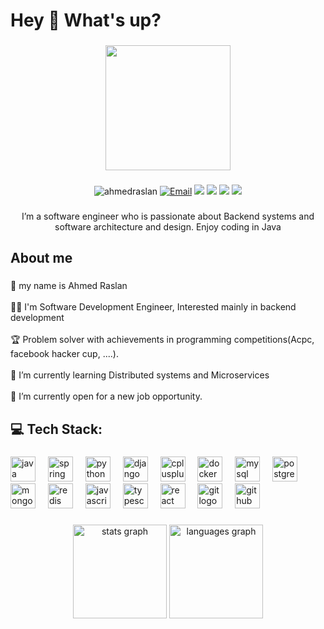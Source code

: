 <h1 align="left">Hey 👋 What's up?</h1>

###

<div align="center">
  <img height="200" src="https://media.giphy.com/media/SWoSkN6DxTszqIKEqv/giphy.gif"  />
</div>

###

<p align="center">
  <img src="https://komarev.com/ghpvc/?username=ahmedraslan28&label=Profile%20views&color=0e75b6&style=flat" alt="ahmedraslan" />
  <a href="mailto:ahmedraslan28@gmail.com"><img alt="Email" src="https://img.shields.io/badge/ahmedraslan28@gmail.com-A23566?style=flat-square&logo=gmail"></a>
  <a href="https://www.linkedin.com/in/ahmedraslan28"><img src="https://img.shields.io/badge/linkedin-%230177B5?style=flat&logo=linkedin&logoColor=white"/></a>
  <a href="https://www.facebook.com/profile.php?id=100002455175512"><img src="https://img.shields.io/badge/facebook-blue?style=flat&logo=facebook&logoColor=white"/></a>
  <a href="https://codeforces.com/profile/ahmedraslan28"><img src="https://img.shields.io/badge/codeForces-green?style=flat&logo=codeforces&logoColor=white"/></a>
  <a href="https://leetcode.com/u/ahmedraslan28/"><img src="https://img.shields.io/badge/leetdoce-blueblack?style=flat&logo=leetcode&logoColor=white"/></a>
</p>

  ###

<p align="center">I’m a software engineer who is passionate about Backend systems and software architecture and design. Enjoy coding in Java</p>

###

<h2 align="left">About me</h2>

###

<p align="left">👋 my name is Ahmed Raslan<br><br>👨‍💻 I'm Software Development Engineer, Interested mainly in backend development<br><br>🏆 Problem solver with achievements in programming competitions(Acpc, facebook hacker cup, ....).<br><br>🌱 I’m currently learning Distributed systems and Microservices<br><br>📕 I’m currently open for a new job opportunity.</p>

###

<h2 align="left">💻 Tech Stack:</h2>

###

<div align="left">
  <img src="https://cdn.jsdelivr.net/gh/devicons/devicon/icons/java/java-original-wordmark.svg" height="40" alt="java logo"  />
  <img width="12" />
  <img src="https://cdn.jsdelivr.net/gh/devicons/devicon/icons/spring/spring-original.svg" height="40" alt="spring logo"  />
  <img width="12" />
  <img src="https://cdn.jsdelivr.net/gh/devicons/devicon/icons/python/python-original.svg" height="40" alt="python logo"  />
  <img width="12" />
  <img src="https://cdn.jsdelivr.net/gh/devicons/devicon/icons/django/django-plain.svg" height="40" alt="django logo"  />
  <img width="12" />
  <img src="https://cdn.jsdelivr.net/gh/devicons/devicon/icons/cplusplus/cplusplus-original.svg" height="40" alt="cplusplus logo"  />
  <img width="12" />
  <img src="https://cdn.jsdelivr.net/gh/devicons/devicon/icons/docker/docker-original.svg" height="40" alt="docker logo"  />
  <img width="12" />
  <img src="https://cdn.jsdelivr.net/gh/devicons/devicon/icons/mysql/mysql-original.svg" height="40" alt="mysql logo"  />
  <img width="12" />
  <img src="https://cdn.jsdelivr.net/gh/devicons/devicon/icons/postgresql/postgresql-original.svg" height="40" alt="postgresql logo"  />
  <img width="12" />
  <img src="https://cdn.jsdelivr.net/gh/devicons/devicon/icons/mongodb/mongodb-original.svg" height="40" alt="mongodb logo"  />
  <img width="12" />
  <img src="https://cdn.jsdelivr.net/gh/devicons/devicon/icons/redis/redis-original.svg" height="40" alt="redis logo"  />
  <img width="12" />
  <img src="https://cdn.jsdelivr.net/gh/devicons/devicon/icons/javascript/javascript-original.svg" height="40" alt="javascript logo"  />
  <img width="12" />
  <img src="https://cdn.jsdelivr.net/gh/devicons/devicon/icons/typescript/typescript-original.svg" height="40" alt="typescript logo"  />
  <img width="12" />
  <img src="https://cdn.jsdelivr.net/gh/devicons/devicon/icons/react/react-original.svg" height="40" alt="react logo"  />
  <img width="12" />
  <img src="https://cdn.jsdelivr.net/gh/devicons/devicon/icons/git/git-original.svg" height="40" alt="git logo"  />
  <img width="12" />
  <img src="https://cdn.jsdelivr.net/gh/devicons/devicon/icons/github/github-original.svg" height="40" alt="github logo"  />
</div>

###

<div align="center">
  <img src="https://github-readme-stats.vercel.app/api?username=ahmedraslan28&hide_title=false&hide_rank=false&show_icons=true&include_all_commits=true&count_private=true&disable_animations=false&theme=dracula&locale=en&hide_border=false&order=1" height="150" alt="stats graph"  />
  <img src="https://github-readme-stats.vercel.app/api/top-langs?username=ahmedraslan28&locale=en&hide_title=false&layout=compact&card_width=320&langs_count=5&theme=dracula&hide_border=false&order=2" height="150" alt="languages graph"  />
</div>

###
